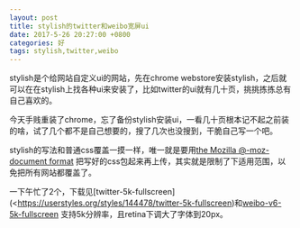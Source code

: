 ```yaml
---
layout: post
title: stylish的twitter和weibo宽屏ui
date: 2017-5-26 20:27:00 +0800
categories: 好
tags: stylish,twitter,weibo
---
```


stylish是个给网站自定义ui的网站，先在chrome webstore安装stylish，之后就可以在在stylish上找各种ui来安装了，比如twitter的ui就有几十页，挑挑拣拣总有自己喜欢的。

今天手贱重装了chrome，忘了备份stylish安装ui，一看几十页根本记不起之前装的啥，试了几个都不是自己想要的，搜了几次也没搜到，干脆自己写一个吧。

stylish的写法和普通css覆盖一摸一样，唯一就是要用[the Mozilla @-moz-document format](https://github.com/stylish-userstyles/stylish/wiki/Applying-styles-to-specific-sites) 把写好的css包起来再上传，其实就是限制了下适用范围，以免把所有网站都覆盖了。

一下午忙了2个，下载见[twitter-5k-fullscreen](<https://userstyles.org/styles/144478/twitter-5k-fullscreen)和[weibo-v6-5k-fullscreen](https://userstyles.org/styles/144491/weibo-v6-5k-fullscreen) 支持5k分辨率，且retina下调大了字体到20px。
















